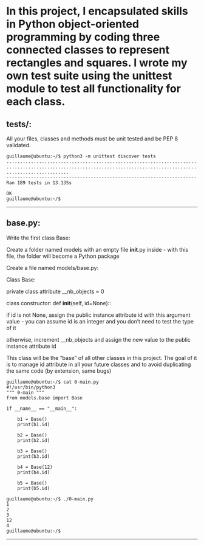 # In this project, I encapsulated skills in Python object-oriented programming by coding three connected classes to represent rectangles and squares. I wrote my own test suite using the unittest module to test all functionality for each class.


## tests/:

All your files, classes and methods must be unit tested and be PEP 8 validated.


	guillaume@ubuntu:~/$ python3 -m unittest discover tests
	...................................................................................
	...................................................................................
	.......................
	----------------------------------------------------------------------
	Ran 189 tests in 13.135s
	
	OK
	guillaume@ubuntu:~/$

-----------------------------------------------------------------------------------------------------------------------------------------------------


## base.py:

Write the first class Base:

Create a folder named models with an empty file __init__.py inside - with this file, the folder will become a Python package

Create a file named models/base.py:

Class Base:

private class attribute __nb_objects = 0

class constructor: def __init__(self, id=None)::

if id is not None, assign the public instance attribute id with this argument value - you can assume id is an integer and you don’t need to test the type of it

otherwise, increment __nb_objects and assign the new value to the public instance attribute id

This class will be the “base” of all other classes in this project. The goal of it is to manage id attribute in all your future classes and to avoid duplicating the same code (by extension, same bugs)


	guillaume@ubuntu:~/$ cat 0-main.py
	#!/usr/bin/python3
	""" 0-main """
	from models.base import Base
	
	if __name__ == "__main__":
	
	    b1 = Base()
	    print(b1.id)
	
	    b2 = Base()
	    print(b2.id)
	
	    b3 = Base()
	    print(b3.id)
	
	    b4 = Base(12)
	    print(b4.id)
	
	    b5 = Base()
	    print(b5.id)
	
	guillaume@ubuntu:~/$ ./0-main.py
	1
	2
	3
	12
	4
	guillaume@ubuntu:~/$ 

-----------------------------------------------------------------------------------------------------------------------------------------------------

